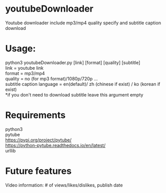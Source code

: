 # youtubeDownloader <br/>
Youtube downloader include mp3/mp4 quality specify and subtitle caption download
# Usage: <br/>
python3 youtubeDownloader.py [link] [format] [quality] [subtitle] <br/>
link = youtube link <br/>
format = mp3/mp4 <br/>
quality = no (for mp3 format)/1080p/720p ... <br/>
subtitle caption language  = en(default)/ zh (chinese if exist) / ko (korean if exist) <br/>
*if you don't need to download subtitle leave this argument empty <br/>
# Requirements <br/>
python3 <br/>
pytube <br/>
https://pypi.org/project/pytube/ <br/>
https://python-pytube.readthedocs.io/en/latest/ <br/>
urllib <br/>
# Future features <br/>
Video information: # of views/likes/dislikes, publish date
